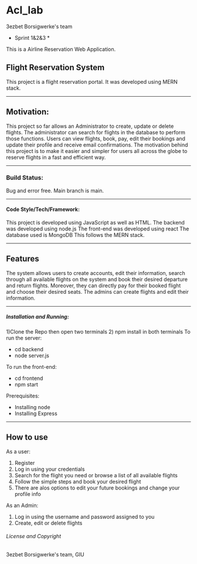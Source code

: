 # Acl_lab
3ezbet Borsigwerke's team

* Sprint 1&2&3 *

This is a Airline Reservation Web Application.

## Flight Reservation System 
This project is a flight reservation portal. It was developed using MERN stack.

---
## Motivation:
This project so far allows an Administrator to create, update or delete flights. The administrator can search for flights in the database to perform those functions.
Users can view flights, book, pay, edit their bookings and update their profile and receive email confirmations. The motivation behind this project is to make it easier and simpler for users all across the globe to reserve flights in a fast and efficient way.

---
### Build Status:
Bug and error free. Main branch is main.

---
#### Code Style/Tech/Framework:
This project is developed using JavaScript as well as HTML. 
The backend was developed using node.js
The front-end was developed using react 
The database used is MongoDB
This follows the MERN stack.


---
## Features
The system allows users to create accounts, edit their information, search through all available flights on the system and book their desired departure and return flights. Moreover, they can directly pay for their booked flight and choose their desired seats.
The admins can create flights and edit their information.

---
##### Installation and Running:

1)Clone the Repo then open two terminals 
2) npm install in both terminals 
To run the server:
 - cd backend
 - node server.js

To run the front-end:
 - cd frontend
 - npm start

Prerequisites:
- Installing node
- Installing Express

---
## How to use
As a user:
1. Register
2. Log in using your credentials 
3. Search for the flight you need or browse a list of all available flights 
4. Follow the simple steps and book your desired flight 
5. There are alos options to edit your future bookings and change your profile info

As an Admin:
1. Log in using the username and password assigned to you 
2. Create, edit or delete flights

###### License and Copyright


3ezbet Borsigwerke's team, GIU
